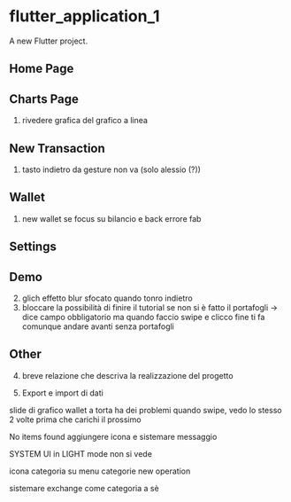 # flutter_application_1

A new Flutter project.

## Home Page
## Charts Page
1. ⁠⁠rivedere grafica del grafico a linea
## New Transaction
1. tasto indietro da gesture non va (solo alessio (?))


## Wallet
1. new wallet se focus su bilancio e back errore fab 
## Settings

## Demo
2. glich effetto blur sfocato quando tonro indietro 
3. bloccare la possibilità di finire il tutorial se non si è fatto il portafogli -> dice campo obbligatorio ma quando faccio swipe e clicco fine ti fa comunque andare avanti senza portafogli



## Other
4. ⁠breve relazione che descriva la realizzazione del progetto

5. Export e import di dati 




slide di grafico wallet a torta ha dei problemi quando swipe, vedo lo stesso 2 volte prima che carichi il prossimo

No items found aggiungere icona e sistemare messaggio

SYSTEM UI in LIGHT mode non si vede

icona categoria su menu categorie new operation 

sistemare exchange come categoria a sè 



